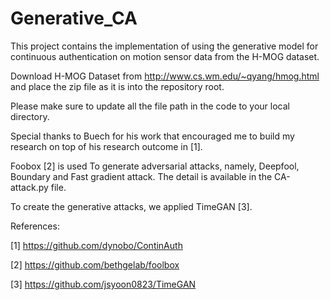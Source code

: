 # Generative_CA
This project contains the implementation of using the generative model for continuous authentication on motion sensor data from the H-MOG dataset.

Download H-MOG Dataset from http://www.cs.wm.edu/~qyang/hmog.html and place the zip file as it is into the repository root.


Please make sure to update all the file path in the code to your local directory.


Special thanks to Buech for his work that encouraged me to build my research on top of his research outcome in [1].

Foobox [2] is used To generate adversarial attacks, namely, Deepfool, Boundary and Fast gradient attack. The detail is available in the CA-attack.py file.

To create the generative attacks, we applied TimeGAN [3].

References:

[1] https://github.com/dynobo/ContinAuth

[2] https://github.com/bethgelab/foolbox

[3] https://github.com/jsyoon0823/TimeGAN
